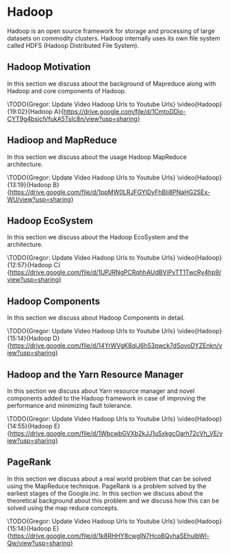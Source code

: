 Hadoop
======

Hadoop is an open source framework for storage and processing of large
datasets on commodity clusters. Hadoop internally uses its own file
system called HDFS (Hadoop Distributed File System).

Hadoop Motivation
-----------------

In this section we discuss about the background of Mapreduce along with
Hadoop and core components of Hadoop.

\TODO{Gregor: Update Video Hadoop Urls to Youtube Urls}
\video{Hadoop}{19:02}{Hadoop
  A}{https://drive.google.com/file/d/1CmtoDDio-CYT9g4bsjclVfukA5TsIc8n/view?usp=sharing}

Hadioop and MapReduce
---------------------

In this section we discuss about the usage Hadoop MapReduce
architecture.

\TODO{Gregor: Update Video Hadoop Urls to Youtube Urls}
\video{Hadoop}{13:19}{Hadoop
  B}{https://drive.google.com/file/d/1ppMW0LRJFGYlDyFhBIi8PNaHG2SEx-WU/view?usp=sharing}

Hadoop EcoSystem
----------------

In this section we discuss about the Hadoop EcoSystem and the
architecture.

\TODO{Gregor: Update Video Hadoop Urls to Youtube Urls}
\video{Hadoop}{12:57}{Hadoop
  C}{https://drive.google.com/file/d/1UPJRNgPCRqhhAUdBViPvTT1TwcRy4hp9/view?usp=sharing}

Hadoop Components
-----------------

In this section we discuss about Hadoop Components in detail.

\TODO{Gregor: Update Video Hadoop Urls to Youtube Urls}
\video{Hadoop}{15:14}{Hadoop
  D}{https://drive.google.com/file/d/14YrWVgK8qlJ6h53pwck7dSovoDYZEnkn/view?usp=sharing}

Hadoop and the Yarn Resource Manager
------------------------------------

In this section we discuss about Yarn resource manager and novel
components added to the Hadoop framework in case of improving the
performance and minimizing fault tolerance.

\TODO{Gregor: Update Video Hadoop Urls to Youtube Urls}
\video{Hadoop}{14:55}{Hadoop
  E}{https://drive.google.com/file/d/1WbcwbGVXb2kJJ1uSxkgcOarh72cVh_VE/view?usp=sharing}

PageRank
--------

In this section we discuss about a real world problem that can be solved
using the MapReduce technique. PageRank is a problem solved by the
earliest stages of the Google.inc. In this section we discuss about the
theoretical background about this problem and we discuss how this can be
solved using the map reduce concepts.

\TODO{Gregor: Update Video Hadoop Urls to Youtube Urls}
\video{Hadoop}{15:14}{Hadoop
  E}{https://drive.google.com/file/d/1k8RHHY8cwgIN7HcoBQyhaSEhuIbWl-Qw/view?usp=sharing}
